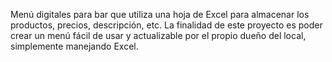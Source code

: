 Menú digitales para bar que utiliza una hoja de Excel para almacenar los productos, precios, descripción, etc. La finalidad de este proyecto es poder crear un menú fácil de usar y actualizable por el propio dueño del local, simplemente manejando Excel.
